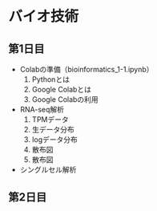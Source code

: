 # バイオ技術
## 第1日目
- Colabの準備（bioinformatics_1-1.ipynb）
    1. Pythonとは
    1. Google Colabとは
    1. Google Colabの利用
- RNA-seq解析
    1. TPMデータ
    1. 生データ分布
    1. logデータ分布
    1. 散布図
    1. 散布図
- シングルセル解析
## 第2日目


